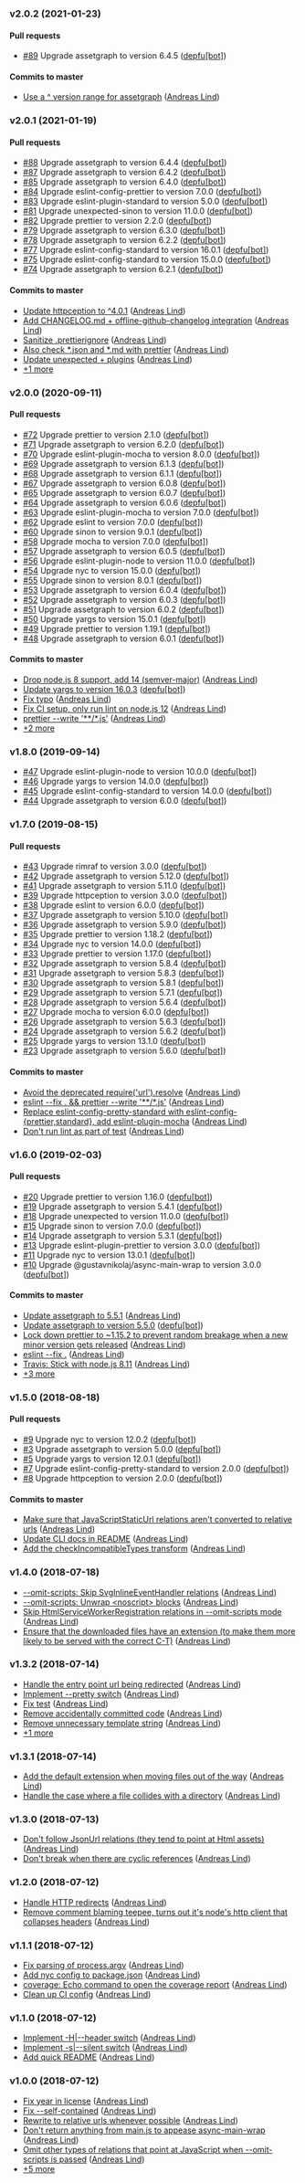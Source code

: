 ### v2.0.2 (2021-01-23)

#### Pull requests

- [#89](https://github.com/papandreou/bringhome/pull/89) Upgrade assetgraph to version 6.4.5 ([depfu[bot]](mailto:23717796+depfu[bot]@users.noreply.github.com))

#### Commits to master

- [Use a ^ version range for assetgraph](https://github.com/papandreou/bringhome/commit/916753b3c7b6b894f44643106a8d27a41dea5715) ([Andreas Lind](mailto:andreas.lind@peakon.com))

### v2.0.1 (2021-01-19)

#### Pull requests

- [#88](https://github.com/papandreou/bringhome/pull/88) Upgrade assetgraph to version 6.4.4 ([depfu[bot]](mailto:23717796+depfu[bot]@users.noreply.github.com))
- [#87](https://github.com/papandreou/bringhome/pull/87) Upgrade assetgraph to version 6.4.2 ([depfu[bot]](mailto:23717796+depfu[bot]@users.noreply.github.com))
- [#85](https://github.com/papandreou/bringhome/pull/85) Upgrade assetgraph to version 6.4.0 ([depfu[bot]](mailto:23717796+depfu[bot]@users.noreply.github.com))
- [#84](https://github.com/papandreou/bringhome/pull/84) Upgrade eslint-config-prettier to version 7.0.0 ([depfu[bot]](mailto:23717796+depfu[bot]@users.noreply.github.com))
- [#83](https://github.com/papandreou/bringhome/pull/83) Upgrade eslint-plugin-standard to version 5.0.0 ([depfu[bot]](mailto:23717796+depfu[bot]@users.noreply.github.com))
- [#81](https://github.com/papandreou/bringhome/pull/81) Upgrade unexpected-sinon to version 11.0.0 ([depfu[bot]](mailto:23717796+depfu[bot]@users.noreply.github.com))
- [#82](https://github.com/papandreou/bringhome/pull/82) Upgrade prettier to version 2.2.0 ([depfu[bot]](mailto:23717796+depfu[bot]@users.noreply.github.com))
- [#79](https://github.com/papandreou/bringhome/pull/79) Upgrade assetgraph to version 6.3.0 ([depfu[bot]](mailto:23717796+depfu[bot]@users.noreply.github.com))
- [#78](https://github.com/papandreou/bringhome/pull/78) Upgrade assetgraph to version 6.2.2 ([depfu[bot]](mailto:23717796+depfu[bot]@users.noreply.github.com))
- [#77](https://github.com/papandreou/bringhome/pull/77) Upgrade eslint-config-standard to version 16.0.1 ([depfu[bot]](mailto:23717796+depfu[bot]@users.noreply.github.com))
- [#75](https://github.com/papandreou/bringhome/pull/75) Upgrade eslint-config-standard to version 15.0.0 ([depfu[bot]](mailto:23717796+depfu[bot]@users.noreply.github.com))
- [#74](https://github.com/papandreou/bringhome/pull/74) Upgrade assetgraph to version 6.2.1 ([depfu[bot]](mailto:23717796+depfu[bot]@users.noreply.github.com))

#### Commits to master

- [Update httpception to ^4.0.1](https://github.com/papandreou/bringhome/commit/d88bf3a96101776221d3ae42d08d11bfe81d94b2) ([Andreas Lind](mailto:andreaslindpetersen@gmail.com))
- [Add CHANGELOG.md + offline-github-changelog integration](https://github.com/papandreou/bringhome/commit/a0be07460be04135f954b9c5ab18f13057c52615) ([Andreas Lind](mailto:andreaslindpetersen@gmail.com))
- [Sanitize .prettierignore](https://github.com/papandreou/bringhome/commit/83534d3c399fe3b695fe128bd9de2a3184e1272c) ([Andreas Lind](mailto:andreaslindpetersen@gmail.com))
- [Also check \*.json and \*.md with prettier](https://github.com/papandreou/bringhome/commit/c5cc4a5ae5fbd30fef7ed90ba8147728e587c6d2) ([Andreas Lind](mailto:andreaslindpetersen@gmail.com))
- [Update unexpected + plugins](https://github.com/papandreou/bringhome/commit/2ceb7d647d1a2ecca5619515802c1676a7b09bfb) ([Andreas Lind](mailto:andreaslindpetersen@gmail.com))
- [+1 more](https://github.com/papandreou/bringhome/compare/v2.0.0...v2.0.1)

### v2.0.0 (2020-09-11)

#### Pull requests

- [#72](https://github.com/papandreou/bringhome/pull/72) Upgrade prettier to version 2.1.0 ([depfu[bot]](mailto:23717796+depfu[bot]@users.noreply.github.com))
- [#71](https://github.com/papandreou/bringhome/pull/71) Upgrade assetgraph to version 6.2.0 ([depfu[bot]](mailto:23717796+depfu[bot]@users.noreply.github.com))
- [#70](https://github.com/papandreou/bringhome/pull/70) Upgrade eslint-plugin-mocha to version 8.0.0 ([depfu[bot]](mailto:23717796+depfu[bot]@users.noreply.github.com))
- [#69](https://github.com/papandreou/bringhome/pull/69) Upgrade assetgraph to version 6.1.3 ([depfu[bot]](mailto:23717796+depfu[bot]@users.noreply.github.com))
- [#68](https://github.com/papandreou/bringhome/pull/68) Upgrade assetgraph to version 6.1.1 ([depfu[bot]](mailto:23717796+depfu[bot]@users.noreply.github.com))
- [#67](https://github.com/papandreou/bringhome/pull/67) Upgrade assetgraph to version 6.0.8 ([depfu[bot]](mailto:23717796+depfu[bot]@users.noreply.github.com))
- [#65](https://github.com/papandreou/bringhome/pull/65) Upgrade assetgraph to version 6.0.7 ([depfu[bot]](mailto:23717796+depfu[bot]@users.noreply.github.com))
- [#64](https://github.com/papandreou/bringhome/pull/64) Upgrade assetgraph to version 6.0.6 ([depfu[bot]](mailto:23717796+depfu[bot]@users.noreply.github.com))
- [#63](https://github.com/papandreou/bringhome/pull/63) Upgrade eslint-plugin-mocha to version 7.0.0 ([depfu[bot]](mailto:23717796+depfu[bot]@users.noreply.github.com))
- [#62](https://github.com/papandreou/bringhome/pull/62) Upgrade eslint to version 7.0.0 ([depfu[bot]](mailto:23717796+depfu[bot]@users.noreply.github.com))
- [#60](https://github.com/papandreou/bringhome/pull/60) Upgrade sinon to version 9.0.1 ([depfu[bot]](mailto:23717796+depfu[bot]@users.noreply.github.com))
- [#58](https://github.com/papandreou/bringhome/pull/58) Upgrade mocha to version 7.0.0 ([depfu[bot]](mailto:23717796+depfu[bot]@users.noreply.github.com))
- [#57](https://github.com/papandreou/bringhome/pull/57) Upgrade assetgraph to version 6.0.5 ([depfu[bot]](mailto:23717796+depfu[bot]@users.noreply.github.com))
- [#56](https://github.com/papandreou/bringhome/pull/56) Upgrade eslint-plugin-node to version 11.0.0 ([depfu[bot]](mailto:23717796+depfu[bot]@users.noreply.github.com))
- [#54](https://github.com/papandreou/bringhome/pull/54) Upgrade nyc to version 15.0.0 ([depfu[bot]](mailto:23717796+depfu[bot]@users.noreply.github.com))
- [#55](https://github.com/papandreou/bringhome/pull/55) Upgrade sinon to version 8.0.1 ([depfu[bot]](mailto:23717796+depfu[bot]@users.noreply.github.com))
- [#53](https://github.com/papandreou/bringhome/pull/53) Upgrade assetgraph to version 6.0.4 ([depfu[bot]](mailto:23717796+depfu[bot]@users.noreply.github.com))
- [#52](https://github.com/papandreou/bringhome/pull/52) Upgrade assetgraph to version 6.0.3 ([depfu[bot]](mailto:23717796+depfu[bot]@users.noreply.github.com))
- [#51](https://github.com/papandreou/bringhome/pull/51) Upgrade assetgraph to version 6.0.2 ([depfu[bot]](mailto:23717796+depfu[bot]@users.noreply.github.com))
- [#50](https://github.com/papandreou/bringhome/pull/50) Upgrade yargs to version 15.0.1 ([depfu[bot]](mailto:23717796+depfu[bot]@users.noreply.github.com))
- [#49](https://github.com/papandreou/bringhome/pull/49) Upgrade prettier to version 1.19.1 ([depfu[bot]](mailto:23717796+depfu[bot]@users.noreply.github.com))
- [#48](https://github.com/papandreou/bringhome/pull/48) Upgrade assetgraph to version 6.0.1 ([depfu[bot]](mailto:23717796+depfu[bot]@users.noreply.github.com))

#### Commits to master

- [Drop node.js 8 support, add 14 \(semver-major\)](https://github.com/papandreou/bringhome/commit/76993673dadb7d1b303f7b090eb51ccf0480bea1) ([Andreas Lind](mailto:andreas.lind@peakon.com))
- [Update yargs to version 16.0.3](https://github.com/papandreou/bringhome/commit/6028ca41d11d7766cc465323ae8d8222aac91c40) ([depfu[bot]](mailto:23717796+depfu[bot]@users.noreply.github.com))
- [Fix typo](https://github.com/papandreou/bringhome/commit/5dae2fdf79304ab7173eda607d3525796acb2e42) ([Andreas Lind](mailto:andreaslindpetersen@gmail.com))
- [Fix CI setup, only run lint on node.js 12](https://github.com/papandreou/bringhome/commit/666aaf879ca6cc994fb7435d62fbb0912f7d14c8) ([Andreas Lind](mailto:andreaslindpetersen@gmail.com))
- [prettier --write '\*\*\/\*.js'](https://github.com/papandreou/bringhome/commit/4bcfed1b926810c6972298992688d3c998299d71) ([Andreas Lind](mailto:andreaslindpetersen@gmail.com))
- [+2 more](https://github.com/papandreou/bringhome/compare/v1.8.0...v2.0.0)

### v1.8.0 (2019-09-14)

- [#47](https://github.com/papandreou/bringhome/pull/47) Upgrade eslint-plugin-node to version 10.0.0 ([depfu[bot]](mailto:23717796+depfu[bot]@users.noreply.github.com))
- [#46](https://github.com/papandreou/bringhome/pull/46) Upgrade yargs to version 14.0.0 ([depfu[bot]](mailto:23717796+depfu[bot]@users.noreply.github.com))
- [#45](https://github.com/papandreou/bringhome/pull/45) Upgrade eslint-config-standard to version 14.0.0 ([depfu[bot]](mailto:23717796+depfu[bot]@users.noreply.github.com))
- [#44](https://github.com/papandreou/bringhome/pull/44) Upgrade assetgraph to version 6.0.0 ([depfu[bot]](mailto:23717796+depfu[bot]@users.noreply.github.com))

### v1.7.0 (2019-08-15)

#### Pull requests

- [#43](https://github.com/papandreou/bringhome/pull/43) Upgrade rimraf to version 3.0.0 ([depfu[bot]](mailto:23717796+depfu[bot]@users.noreply.github.com))
- [#42](https://github.com/papandreou/bringhome/pull/42) Upgrade assetgraph to version 5.12.0 ([depfu[bot]](mailto:23717796+depfu[bot]@users.noreply.github.com))
- [#41](https://github.com/papandreou/bringhome/pull/41) Upgrade assetgraph to version 5.11.0 ([depfu[bot]](mailto:23717796+depfu[bot]@users.noreply.github.com))
- [#39](https://github.com/papandreou/bringhome/pull/39) Upgrade httpception to version 3.0.0 ([depfu[bot]](mailto:23717796+depfu[bot]@users.noreply.github.com))
- [#38](https://github.com/papandreou/bringhome/pull/38) Upgrade eslint to version 6.0.0 ([depfu[bot]](mailto:23717796+depfu[bot]@users.noreply.github.com))
- [#37](https://github.com/papandreou/bringhome/pull/37) Upgrade assetgraph to version 5.10.0 ([depfu[bot]](mailto:23717796+depfu[bot]@users.noreply.github.com))
- [#36](https://github.com/papandreou/bringhome/pull/36) Upgrade assetgraph to version 5.9.0 ([depfu[bot]](mailto:depfu[bot]@users.noreply.github.com))
- [#35](https://github.com/papandreou/bringhome/pull/35) Upgrade prettier to version 1.18.2 ([depfu[bot]](mailto:depfu[bot]@users.noreply.github.com))
- [#34](https://github.com/papandreou/bringhome/pull/34) Upgrade nyc to version 14.0.0 ([depfu[bot]](mailto:depfu[bot]@users.noreply.github.com))
- [#33](https://github.com/papandreou/bringhome/pull/33) Upgrade prettier to version 1.17.0 ([depfu[bot]](mailto:depfu[bot]@users.noreply.github.com))
- [#32](https://github.com/papandreou/bringhome/pull/32) Upgrade assetgraph to version 5.8.4 ([depfu[bot]](mailto:depfu[bot]@users.noreply.github.com))
- [#31](https://github.com/papandreou/bringhome/pull/31) Upgrade assetgraph to version 5.8.3 ([depfu[bot]](mailto:depfu[bot]@users.noreply.github.com))
- [#30](https://github.com/papandreou/bringhome/pull/30) Upgrade assetgraph to version 5.8.1 ([depfu[bot]](mailto:depfu[bot]@users.noreply.github.com))
- [#29](https://github.com/papandreou/bringhome/pull/29) Upgrade assetgraph to version 5.7.1 ([depfu[bot]](mailto:depfu[bot]@users.noreply.github.com))
- [#28](https://github.com/papandreou/bringhome/pull/28) Upgrade assetgraph to version 5.6.4 ([depfu[bot]](mailto:depfu[bot]@users.noreply.github.com))
- [#27](https://github.com/papandreou/bringhome/pull/27) Upgrade mocha to version 6.0.0 ([depfu[bot]](mailto:depfu[bot]@users.noreply.github.com))
- [#26](https://github.com/papandreou/bringhome/pull/26) Upgrade assetgraph to version 5.6.3 ([depfu[bot]](mailto:depfu[bot]@users.noreply.github.com))
- [#24](https://github.com/papandreou/bringhome/pull/24) Upgrade assetgraph to version 5.6.2 ([depfu[bot]](mailto:depfu[bot]@users.noreply.github.com))
- [#25](https://github.com/papandreou/bringhome/pull/25) Upgrade yargs to version 13.1.0 ([depfu[bot]](mailto:depfu[bot]@users.noreply.github.com))
- [#23](https://github.com/papandreou/bringhome/pull/23) Upgrade assetgraph to version 5.6.0 ([depfu[bot]](mailto:depfu[bot]@users.noreply.github.com))

#### Commits to master

- [Avoid the deprecated require\('url'\).resolve](https://github.com/papandreou/bringhome/commit/f9321af991be237ad720c3461b5cc02e536ed1f8) ([Andreas Lind](mailto:andreaslindpetersen@gmail.com))
- [eslint --fix . && prettier --write '\*\*\/\*.js'](https://github.com/papandreou/bringhome/commit/5f605707345ddf3cbbf07a86f59aa9fc8bafe046) ([Andreas Lind](mailto:andreaslindpetersen@gmail.com))
- [Replace eslint-config-pretty-standard with eslint-config-{prettier,standard}, add eslint-plugin-mocha](https://github.com/papandreou/bringhome/commit/340061ade4cb29bd402db0a12b236c8192327634) ([Andreas Lind](mailto:andreaslindpetersen@gmail.com))
- [Don't run lint as part of test](https://github.com/papandreou/bringhome/commit/69f9d80a4d36a3356d0d5cc8c830d80c067009da) ([Andreas Lind](mailto:andreaslindpetersen@gmail.com))

### v1.6.0 (2019-02-03)

#### Pull requests

- [#20](https://github.com/papandreou/bringhome/pull/20) Upgrade prettier to version 1.16.0 ([depfu[bot]](mailto:depfu[bot]@users.noreply.github.com))
- [#19](https://github.com/papandreou/bringhome/pull/19) Upgrade assetgraph to version 5.4.1 ([depfu[bot]](mailto:depfu[bot]@users.noreply.github.com))
- [#18](https://github.com/papandreou/bringhome/pull/18) Upgrade unexpected to version 11.0.0 ([depfu[bot]](mailto:depfu[bot]@users.noreply.github.com))
- [#15](https://github.com/papandreou/bringhome/pull/15) Upgrade sinon to version 7.0.0 ([depfu[bot]](mailto:depfu[bot]@users.noreply.github.com))
- [#14](https://github.com/papandreou/bringhome/pull/14) Upgrade assetgraph to version 5.3.1 ([depfu[bot]](mailto:depfu[bot]@users.noreply.github.com))
- [#13](https://github.com/papandreou/bringhome/pull/13) Upgrade eslint-plugin-prettier to version 3.0.0 ([depfu[bot]](mailto:depfu[bot]@users.noreply.github.com))
- [#11](https://github.com/papandreou/bringhome/pull/11) Upgrade nyc to version 13.0.1 ([depfu[bot]](mailto:depfu[bot]@users.noreply.github.com))
- [#10](https://github.com/papandreou/bringhome/pull/10) Upgrade @gustavnikolaj\/async-main-wrap to version 3.0.0 ([depfu[bot]](mailto:depfu[bot]@users.noreply.github.com))

#### Commits to master

- [Update assetgraph to 5.5.1](https://github.com/papandreou/bringhome/commit/61fb9b3c96603452c589b1474b77a76c979081ca) ([Andreas Lind](mailto:andreaslindpetersen@gmail.com))
- [Update assetgraph to version 5.5.0](https://github.com/papandreou/bringhome/commit/22e6244eabaf63eaba63048a396bd5869dc7616d) ([depfu[bot]](mailto:depfu[bot]@users.noreply.github.com))
- [Lock down prettier to ~1.15.2 to prevent random breakage when a new minor version gets released](https://github.com/papandreou/bringhome/commit/2b4bcfaba94b865ba2197b92b942968755d20f6b) ([Andreas Lind](mailto:andreaslindpetersen@gmail.com))
- [eslint --fix .](https://github.com/papandreou/bringhome/commit/1c38502a84d8e4bf9cd3c9df6366804c74bd9490) ([Andreas Lind](mailto:andreaslindpetersen@gmail.com))
- [Travis: Stick with node.js 8.11](https://github.com/papandreou/bringhome/commit/c23a5a16b563a6ceef387a397a727e1583722534) ([Andreas Lind](mailto:andreaslindpetersen@gmail.com))
- [+3 more](https://github.com/papandreou/bringhome/compare/v1.5.0...v1.6.0)

### v1.5.0 (2018-08-18)

#### Pull requests

- [#9](https://github.com/papandreou/bringhome/pull/9) Upgrade nyc to version 12.0.2 ([depfu[bot]](mailto:depfu[bot]@users.noreply.github.com))
- [#3](https://github.com/papandreou/bringhome/pull/3) Upgrade assetgraph to version 5.0.0 ([depfu[bot]](mailto:depfu[bot]@users.noreply.github.com))
- [#5](https://github.com/papandreou/bringhome/pull/5) Upgrade yargs to version 12.0.1 ([depfu[bot]](mailto:depfu[bot]@users.noreply.github.com))
- [#7](https://github.com/papandreou/bringhome/pull/7) Upgrade eslint-config-pretty-standard to version 2.0.0 ([depfu[bot]](mailto:depfu[bot]@users.noreply.github.com))
- [#8](https://github.com/papandreou/bringhome/pull/8) Upgrade httpception to version 2.0.0 ([depfu[bot]](mailto:depfu[bot]@users.noreply.github.com))

#### Commits to master

- [Make sure that JavaScriptStaticUrl relations aren't converted to relative urls](https://github.com/papandreou/bringhome/commit/e315ae50d622488443a19012e5ff33c0f37ca289) ([Andreas Lind](mailto:andreaslindpetersen@gmail.com))
- [Update CLI docs in README](https://github.com/papandreou/bringhome/commit/5bb9d3bc13be6914e68fa5760ef397e2a8c007c9) ([Andreas Lind](mailto:andreaslindpetersen@gmail.com))
- [Add the checkIncompatibleTypes transform](https://github.com/papandreou/bringhome/commit/6d0b2cf903963aa2264cca80da74fc51c2205b94) ([Andreas Lind](mailto:andreaslindpetersen@gmail.com))

### v1.4.0 (2018-07-18)

- [--omit-scripts: Skip SvgInlineEventHandler relations](https://github.com/papandreou/bringhome/commit/4ba9e3a2978edda42534e5b5b155b7a1f771c66a) ([Andreas Lind](mailto:andreaslindpetersen@gmail.com))
- [--omit-scripts: Unwrap &lt;noscript&gt; blocks](https://github.com/papandreou/bringhome/commit/297458328fad94bc6eef720d306442d9f6bf9e27) ([Andreas Lind](mailto:andreaslindpetersen@gmail.com))
- [Skip HtmlServiceWorkerRegistration relations in --omit-scripts mode](https://github.com/papandreou/bringhome/commit/9f4e0c877a7976350ef2e4e8f4346a31a94cd566) ([Andreas Lind](mailto:andreaslindpetersen@gmail.com))
- [Ensure that the downloaded files have an extension \(to make them more likely to be served with the correct C-T\)](https://github.com/papandreou/bringhome/commit/f391665abd96dc76f3f158f7c50023c2e311a918) ([Andreas Lind](mailto:andreaslindpetersen@gmail.com))

### v1.3.2 (2018-07-14)

- [Handle the entry point url being redirected](https://github.com/papandreou/bringhome/commit/1ce7bb5db58450bbd26256daefcadadede4a21f3) ([Andreas Lind](mailto:andreaslindpetersen@gmail.com))
- [Implement --pretty switch](https://github.com/papandreou/bringhome/commit/4d0b9b002f84f1f1c66b78dd8b69c18807dcd5c8) ([Andreas Lind](mailto:andreaslindpetersen@gmail.com))
- [Fix test](https://github.com/papandreou/bringhome/commit/330acc965237676b304f3e883b2983a3aa2827ba) ([Andreas Lind](mailto:andreaslindpetersen@gmail.com))
- [Remove accidentally committed code](https://github.com/papandreou/bringhome/commit/ee41a08dcbfde8b0e52ce531e3e2b93a7caffcee) ([Andreas Lind](mailto:andreaslindpetersen@gmail.com))
- [Remove unnecessary template string](https://github.com/papandreou/bringhome/commit/2bd4e6db5db017a6b291224edf24fb15f4af9c01) ([Andreas Lind](mailto:andreaslindpetersen@gmail.com))
- [+1 more](https://github.com/papandreou/bringhome/compare/v1.3.1...v1.3.2)

### v1.3.1 (2018-07-14)

- [Add the default extension when moving files out of the way](https://github.com/papandreou/bringhome/commit/1e154e088d2a7045d95de73291dbad7ad305b62d) ([Andreas Lind](mailto:andreaslindpetersen@gmail.com))
- [Handle the case where a file collides with a directory](https://github.com/papandreou/bringhome/commit/f7164d6e23c617d5f7f5ad74b33bd1cc4f2d4b98) ([Andreas Lind](mailto:andreaslindpetersen@gmail.com))

### v1.3.0 (2018-07-13)

- [Don't follow JsonUrl relations \(they tend to point at Html assets\)](https://github.com/papandreou/bringhome/commit/5c93baeb2b84263ce2e1b86c59fee53cc58b0fdd) ([Andreas Lind](mailto:andreaslindpetersen@gmail.com))
- [Don't break when there are cyclic references](https://github.com/papandreou/bringhome/commit/70a2d19cb55f7685fd066ee3b4c93b4ddbcd66cf) ([Andreas Lind](mailto:andreaslindpetersen@gmail.com))

### v1.2.0 (2018-07-12)

- [Handle HTTP redirects](https://github.com/papandreou/bringhome/commit/3c075e43570cce8e64d66614293e4966658ccf2e) ([Andreas Lind](mailto:andreaslindpetersen@gmail.com))
- [Remove comment blaming teepee, turns out it's node's http client that collapses headers](https://github.com/papandreou/bringhome/commit/53494a91a6f9b9fb3f939115a6726e5f9b42986e) ([Andreas Lind](mailto:andreaslindpetersen@gmail.com))

### v1.1.1 (2018-07-12)

- [Fix parsing of process.argv](https://github.com/papandreou/bringhome/commit/39c3de55c84beee69183fdd9541220ae626e9c91) ([Andreas Lind](mailto:andreaslindpetersen@gmail.com))
- [Add nyc config to package.json](https://github.com/papandreou/bringhome/commit/dc4a7682c22ec6499f383b4b878ba1cb6f30546c) ([Andreas Lind](mailto:andreaslindpetersen@gmail.com))
- [coverage: Echo command to open the coverage report](https://github.com/papandreou/bringhome/commit/142194c165fd2fa1c67129d2bcdc6b93d497c770) ([Andreas Lind](mailto:andreaslindpetersen@gmail.com))
- [Clean up CI config](https://github.com/papandreou/bringhome/commit/ef45a596fb9b450e659f5fe3c60ad3e07719027a) ([Andreas Lind](mailto:andreaslindpetersen@gmail.com))

### v1.1.0 (2018-07-12)

- [Implement -H|--header switch](https://github.com/papandreou/bringhome/commit/5712667c92db3e8d7c428f5a0614178e79b40b2e) ([Andreas Lind](mailto:andreaslindpetersen@gmail.com))
- [Implement -s|--silent switch](https://github.com/papandreou/bringhome/commit/9426a66713356f9b8a0e9ef4b79d348affb6166a) ([Andreas Lind](mailto:andreaslindpetersen@gmail.com))
- [Add quick README](https://github.com/papandreou/bringhome/commit/249b42fb0cbc5fc2d9a7e35b04055bfd56ffd0da) ([Andreas Lind](mailto:andreaslindpetersen@gmail.com))

### v1.0.0 (2018-07-12)

- [Fix year in license](https://github.com/papandreou/bringhome/commit/653d0f1aa74f08c6fc9222169b1c1551eb1be9cb) ([Andreas Lind](mailto:andreaslindpetersen@gmail.com))
- [Fix --self-contained](https://github.com/papandreou/bringhome/commit/1a5422a657d6d7a558e196bf192c7ebdd0f374cc) ([Andreas Lind](mailto:andreaslindpetersen@gmail.com))
- [Rewrite to relative urls whenever possible](https://github.com/papandreou/bringhome/commit/519089165500d072cbe32b6c957c1a6a4e78631e) ([Andreas Lind](mailto:andreaslindpetersen@gmail.com))
- [Don't return anything from main.js to appease async-main-wrap](https://github.com/papandreou/bringhome/commit/c71d83d31ca10abbc21299e5b6dc5feea4b95207) ([Andreas Lind](mailto:andreaslindpetersen@gmail.com))
- [Omit other types of relations that point at JavaScript when --omit-scripts is passed](https://github.com/papandreou/bringhome/commit/4a6dfe238e7a45c3d8b1c92aa21e6c13ccb60b3e) ([Andreas Lind](mailto:andreaslindpetersen@gmail.com))
- [+5 more](https://github.com/papandreou/bringhome/compare/4a6dfe238e7a45c3d8b1c92aa21e6c13ccb60b3e...v1.0.0)
